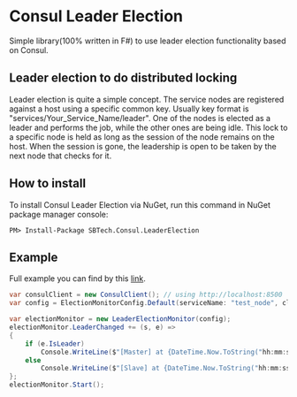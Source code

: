 # Consul Leader Election

Simple library(100% written in F#) to use leader election functionality based on Consul.

## Leader election to do distributed locking
Leader election is quite a simple concept. The service nodes are registered against a host using a specific common key. Usually key format is "services/Your_Service_Name/leader". One of the nodes is elected as a leader and performs the job, while the other ones are being idle. This lock to a specific node is held as long as the session of the node remains on the host. When the session is gone, the leadership is open to be taken by the next node that checks for it. 

## How to install
To install Consul Leader Election via NuGet, run this command in NuGet package manager console:
```code
PM> Install-Package SBTech.Consul.LeaderElection
```

## Example
Full example you can find by this [link](https://github.com/WeKnowSports/ConsulLeaderElection/blob/master/examples/TestNode/Program.cs).

```csharp
var consulClient = new ConsulClient(); // using http://localhost:8500
var config = ElectionMonitorConfig.Default(serviceName: "test_node", client: consulClient);

var electionMonitor = new LeaderElectionMonitor(config);
electionMonitor.LeaderChanged += (s, e) =>
{
    if (e.IsLeader)
        Console.WriteLine($"[Master] at {DateTime.Now.ToString("hh:mm:ss")}");
    else
        Console.WriteLine($"[Slave] at {DateTime.Now.ToString("hh:mm:ss")}");
};
electionMonitor.Start();
```
